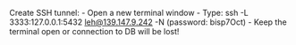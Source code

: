 Create SSH tunnel:
    - Open a new terminal window
    - Type: ssh -L 3333:127.0.0.1:5432 leh@139.147.9.242 -N (password: bisp7Oct)
    - Keep the terminal open or connection to DB will be lost!